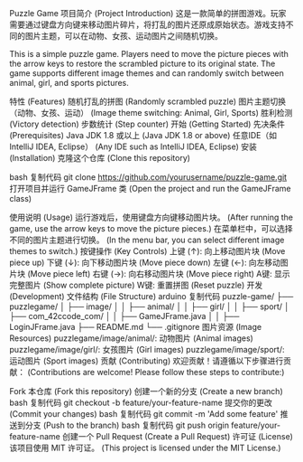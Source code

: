 Puzzle Game
项目简介 (Project Introduction)
这是一款简单的拼图游戏。玩家需要通过键盘方向键来移动图片碎片，将打乱的图片还原成原始状态。游戏支持不同的图片主题，可以在动物、女孩、运动图片之间随机切换。

This is a simple puzzle game. Players need to move the picture pieces with the arrow keys to restore the scrambled picture to its original state. The game supports different image themes and can randomly switch between animal, girl, and sports pictures.

特性 (Features)
随机打乱的拼图 (Randomly scrambled puzzle)
图片主题切换（动物、女孩、运动） (Image theme switching: Animal, Girl, Sports)
胜利检测 (Victory detection)
步数统计 (Step counter)
开始 (Getting Started)
先决条件 (Prerequisites)
Java JDK 1.8 或以上 (Java JDK 1.8 or above)
任意IDE（如 IntelliJ IDEA, Eclipse） (Any IDE such as IntelliJ IDEA, Eclipse)
安装 (Installation)
克隆这个仓库 (Clone this repository)

bash
复制代码
git clone https://github.com/yourusername/puzzle-game.git
打开项目并运行 GameJFrame 类 (Open the project and run the GameJFrame class)

使用说明 (Usage)
运行游戏后，使用键盘方向键移动图片块。 (After running the game, use the arrow keys to move the picture pieces.)
在菜单栏中，可以选择不同的图片主题进行切换。 (In the menu bar, you can select different image themes to switch.)
按键操作 (Key Controls)
上键 (↑): 向上移动图片块 (Move piece up)
下键 (↓): 向下移动图片块 (Move piece down)
左键 (←): 向左移动图片块 (Move piece left)
右键 (→): 向右移动图片块 (Move piece right)
A键: 显示完整图片 (Show complete picture)
W键: 重置拼图 (Reset puzzle)
开发 (Development)
文件结构 (File Structure)
arduino
复制代码
puzzle-game/
├── puzzlegame/
│   ├── image/
│   │   ├── animal/
│   │   ├── girl/
│   │   ├── sport/
│   ├── com_42ccode_com/
│   │   ├── GameJFrame.java
│   │   ├── LoginJFrame.java
├── README.md
└── .gitignore
图片资源 (Image Resources)
puzzlegame/image/animal/: 动物图片 (Animal images)
puzzlegame/image/girl/: 女孩图片 (Girl images)
puzzlegame/image/sport/: 运动图片 (Sport images)
贡献 (Contributing)
欢迎贡献！请遵循以下步骤进行贡献： (Contributions are welcome! Please follow these steps to contribute:)

Fork 本仓库 (Fork this repository)
创建一个新的分支 (Create a new branch)
bash
复制代码
git checkout -b feature/your-feature-name
提交你的更改 (Commit your changes)
bash
复制代码
git commit -m 'Add some feature'
推送到分支 (Push to the branch)
bash
复制代码
git push origin feature/your-feature-name
创建一个 Pull Request (Create a Pull Request)
许可证 (License)
该项目使用 MIT 许可证。 (This project is licensed under the MIT License.)